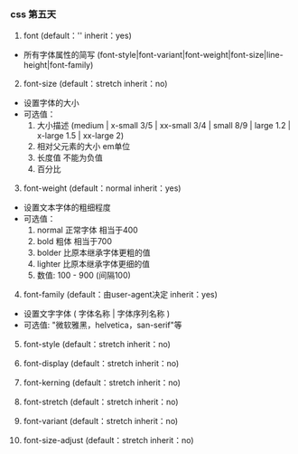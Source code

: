 ### css 第五天

1. font (default：'' inherit：yes)

- 所有字体属性的简写 (font-style|font-variant|font-weight|font-size|line-height|font-family)

 
2. font-size (default：stretch inherit：no)

- 设置字体的大小
- 可选值：
	1. 大小描述 (medium | x-small 3/5 | xx-small 3/4 | small 8/9 | large 1.2 | x-large 1.5 | xx-large 2)
	2. 相对父元素的大小 em单位
	3. 长度值  不能为负值
	4. 百分比


3. font-weight  (default：normal inherit：yes)

- 设置文本字体的粗细程度
- 可选值：
	1. normal 正常字体 相当于400
	2. bold 粗体 相当于700
	3. bolder 比原本继承字体更粗的值
	4. lighter 比原本继承字体更细的值
	5. 数值: 100 - 900 (间隔100)



4. font-family (default：由user-agent决定 inherit：yes)

- 设置文字字体 (<family-name> 字体名称 | <generic-family> 字体序列名称 )
- 可选值: "微软雅黑，helvetica，san-serif"等


5. font-style  (default：stretch inherit：no)
 




 
6. font-display  (default：stretch inherit：no)





7. font-kerning  (default：stretch inherit：no)










8. font-stretch  (default：stretch inherit：no)










9. font-variant  (default：stretch inherit：no)






10. font-size-adjust  (default：stretch inherit：no)





